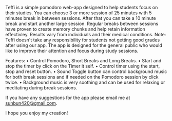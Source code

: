 Teffi is a simple pomodoro web-app designed to help students focus on their studies. You can choose 3 or more session of 25 minutes with 5 minutes break in between sessions. After that you can take a 10 minute break and start another large session. Regular breaks between sessions have proven to create memory chunks and help retain information effectivley. Results vary from individuals and their medical conditions. Note: Teffi doesn't take any responsibility for students not getting good grades after using our app. The app is designed for the general public who would like to improve their attention and focus during study sessions. 

Features:
• Control Pomodoro, Short Breaks and Long Breaks.
• Start and stop the timer by click on the Timer it self.
• Control timer using the start, stop and reset button.
• Sound Toggle button can control background music for both break sessions and if needed on the Pomodoro session by click twice.
• Background music is very soothing and can be used for relaxing or meditating during break sessions. 

If you have any suggestions for the app please email me at sunbun420@gmail.com.

I hope you enjoy my creation! 
